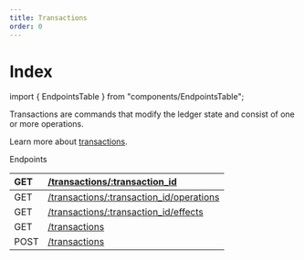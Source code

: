 ```yaml
---
title: Transactions
order: 0
---
```


# Index

import { EndpointsTable } from "components/EndpointsTable";

Transactions are commands that modify the ledger state and consist of one or more operations.

Learn more about [transactions](../../../glossary/transactions.md).



Endpoints

| GET | [/transactions/:transaction\_id](https://developers.stellar.org/api/resources/transactions/single/) |
| :--- | :--- |
| GET | [/transactions/:transaction\_id/operations](https://developers.stellar.org/api/resources/transactions/operations/) |
| GET | [/transactions/:transaction\_id/effects](https://developers.stellar.org/api/resources/transactions/effects/) |
| GET | [/transactions](https://developers.stellar.org/api/resources/transactions/list/) |
| POST | [/transactions](https://developers.stellar.org/api/resources/transactions/post/) |

